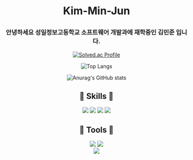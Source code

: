 
 <h1 align="center">

  Kim-Min-Jun

</h1>

<div align="center">

 ### 안녕하세요 성일정보고등학교 소프트웨어 개발과에 재학중인 김민준 입니다.

</div>

<div align="center">
  
  [![Solved.ac Profile](http://mazassumnida.wtf/api/v2/generate_badge?boj=mj061101k)](https://solved.ac/mj061101k/)
  
  </div>
  
<div align="center">
  
   ![Top Langs](https://github-readme-stats.vercel.app/api/top-langs/?username=Qnd1101&layout=compact&theme=tokyonight)
  
  </div>
 
 
<div align="center">
  
   ![Anurag's GitHub stats](https://github-readme-stats.vercel.app/api?username=Qnd1101&show_icons=true&theme=tokyonight)
  
  </div>  
 
 <h2 align="center">
  🤤 Skills 🤤
</h2>

<div align="center">
    <img src="https://img.shields.io/badge/Java-007396?style=for-the-badge&logo=Java&logoColor=red"/>
    <img src="https://img.shields.io/badge/python-3776AB?style=for-the-badge&logo=python&logoColor=white"/>
    <img src="https://img.shields.io/badge/oracle-F80000?style=for-the-badge&logo=oracle&logoColor=white"/>
   <img src="https://img.shields.io/badge/flutter-02569B?style=for-the-badge&logo=flutter&logoColor=white"/>
    <br>
 
</div>

<h2 align="center">
  🤤 Tools 🤤
</h2>

<div align="center">
    <img src="https://img.shields.io/badge/Eclipse%20IDE-2C2255.svg?&style=for-the-badge&logo=Eclipse%20IDE&logoColor=white"/>
    <img src="https://img.shields.io/badge/Visual%20Studio%20Code-007ACC.svg?&style=for-the-badge&logo=Visual%20Studio%20Code&logoColor=white"/>
</div>
  
  
<div align="center">
<a href="https://hits.seeyoufarm.com"><img src="https://hits.seeyoufarm.com/api/count/incr/badge.svg?url=https%3A%2F%2Fgithub.com%2FQnd1101%2Fhit-counter&count_bg=%2379C83D&title_bg=%23555555&icon=chupachups.svg&icon_color=%23E7E7E7&title=방문자&edge_flat=false"/></a>
</div>  

<!--
**Qnd1101/Qnd1101** is a ✨ _special_ ✨ repository because its `README.md` (this file) appears on your GitHub profile.

Here are some ideas to get you started:

- 🔭 I’m currently working on ...
- 🌱 I’m currently learning ...
- 👯 I’m looking to collaborate on ...
- 🤔 I’m looking for help with ...
- 💬 Ask me about ...
- 📫 How to reach me: ...
- 😄 Pronouns: ...
- ⚡ Fun fact: ...
-->

